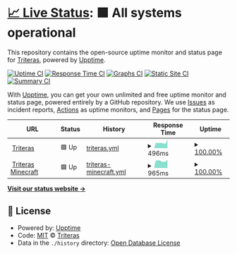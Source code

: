 # [📈 Live Status](https://mcstatus.triteras.com): <!--live status--> **🟩 All systems operational**

This repository contains the open-source uptime monitor and status page for [Triteras](https://mcstatus.triteras.com), powered by [Upptime](https://github.com/upptime/upptime).

[![Uptime CI](https://github.com/Triteras/mcstatus/workflows/Uptime%20CI/badge.svg)](https://github.com/Triteras/mcstatus/actions?query=workflow%3A%22Uptime+CI%22)
[![Response Time CI](https://github.com/Triteras/mcstatus/workflows/Response%20Time%20CI/badge.svg)](https://github.com/Triteras/mcstatus/actions?query=workflow%3A%22Response+Time+CI%22)
[![Graphs CI](https://github.com/Triteras/mcstatus/workflows/Graphs%20CI/badge.svg)](https://github.com/Triteras/mcstatus/actions?query=workflow%3A%22Graphs+CI%22)
[![Static Site CI](https://github.com/Triteras/mcstatus/workflows/Static%20Site%20CI/badge.svg)](https://github.com/Triteras/mcstatus/actions?query=workflow%3A%22Static+Site+CI%22)
[![Summary CI](https://github.com/Triteras/mcstatus/workflows/Summary%20CI/badge.svg)](https://github.com/Triteras/mcstatus/actions?query=workflow%3A%22Summary+CI%22)

With [Upptime](https://upptime.js.org), you can get your own unlimited and free uptime monitor and status page, powered entirely by a GitHub repository. We use [Issues](https://github.com/Triteras/mcstatus/issues) as incident reports, [Actions](https://github.com/Triteras/mcstatus/actions) as uptime monitors, and [Pages](https://mcstatus.triteras.com) for the status page.

<!--start: status pages-->
<!-- This summary is generated by Upptime (https://github.com/upptime/upptime) -->
<!-- Do not edit this manually, your changes will be overwritten -->
<!-- prettier-ignore -->
| URL | Status | History | Response Time | Uptime |
| --- | ------ | ------- | ------------- | ------ |
| <img alt="" src="https://icons.duckduckgo.com/ip3/triteras.com.ico" height="13"> [Triteras](https://triteras.com) | 🟩 Up | [triteras.yml](https://github.com/Triteras/mcstatus/commits/HEAD/history/triteras.yml) | <details><summary><img alt="Response time graph" src="./graphs/triteras/response-time-week.png" height="20"> 496ms</summary><br><a href="https://mcstatus.triteras.com/history/triteras"><img alt="Response time 656" src="https://img.shields.io/endpoint?url=https%3A%2F%2Fraw.githubusercontent.com%2FTriteras%2Fmcstatus%2FHEAD%2Fapi%2Ftriteras%2Fresponse-time.json"></a><br><a href="https://mcstatus.triteras.com/history/triteras"><img alt="24-hour response time 796" src="https://img.shields.io/endpoint?url=https%3A%2F%2Fraw.githubusercontent.com%2FTriteras%2Fmcstatus%2FHEAD%2Fapi%2Ftriteras%2Fresponse-time-day.json"></a><br><a href="https://mcstatus.triteras.com/history/triteras"><img alt="7-day response time 496" src="https://img.shields.io/endpoint?url=https%3A%2F%2Fraw.githubusercontent.com%2FTriteras%2Fmcstatus%2FHEAD%2Fapi%2Ftriteras%2Fresponse-time-week.json"></a><br><a href="https://mcstatus.triteras.com/history/triteras"><img alt="30-day response time 656" src="https://img.shields.io/endpoint?url=https%3A%2F%2Fraw.githubusercontent.com%2FTriteras%2Fmcstatus%2FHEAD%2Fapi%2Ftriteras%2Fresponse-time-month.json"></a><br><a href="https://mcstatus.triteras.com/history/triteras"><img alt="1-year response time 656" src="https://img.shields.io/endpoint?url=https%3A%2F%2Fraw.githubusercontent.com%2FTriteras%2Fmcstatus%2FHEAD%2Fapi%2Ftriteras%2Fresponse-time-year.json"></a></details> | <details><summary><a href="https://mcstatus.triteras.com/history/triteras">100.00%</a></summary><a href="https://mcstatus.triteras.com/history/triteras"><img alt="All-time uptime 100.00%" src="https://img.shields.io/endpoint?url=https%3A%2F%2Fraw.githubusercontent.com%2FTriteras%2Fmcstatus%2FHEAD%2Fapi%2Ftriteras%2Fuptime.json"></a><br><a href="https://mcstatus.triteras.com/history/triteras"><img alt="24-hour uptime 100.00%" src="https://img.shields.io/endpoint?url=https%3A%2F%2Fraw.githubusercontent.com%2FTriteras%2Fmcstatus%2FHEAD%2Fapi%2Ftriteras%2Fuptime-day.json"></a><br><a href="https://mcstatus.triteras.com/history/triteras"><img alt="7-day uptime 100.00%" src="https://img.shields.io/endpoint?url=https%3A%2F%2Fraw.githubusercontent.com%2FTriteras%2Fmcstatus%2FHEAD%2Fapi%2Ftriteras%2Fuptime-week.json"></a><br><a href="https://mcstatus.triteras.com/history/triteras"><img alt="30-day uptime 100.00%" src="https://img.shields.io/endpoint?url=https%3A%2F%2Fraw.githubusercontent.com%2FTriteras%2Fmcstatus%2FHEAD%2Fapi%2Ftriteras%2Fuptime-month.json"></a><br><a href="https://mcstatus.triteras.com/history/triteras"><img alt="1-year uptime 100.00%" src="https://img.shields.io/endpoint?url=https%3A%2F%2Fraw.githubusercontent.com%2FTriteras%2Fmcstatus%2FHEAD%2Fapi%2Ftriteras%2Fuptime-year.json"></a></details>
| <img alt="" src="https://icons.duckduckgo.com/ip3/minecraft.triteras.com.ico" height="13"> [Triteras Minecraft](https://minecraft.triteras.com) | 🟩 Up | [triteras-minecraft.yml](https://github.com/Triteras/mcstatus/commits/HEAD/history/triteras-minecraft.yml) | <details><summary><img alt="Response time graph" src="./graphs/triteras-minecraft/response-time-week.png" height="20"> 965ms</summary><br><a href="https://mcstatus.triteras.com/history/triteras-minecraft"><img alt="Response time 1023" src="https://img.shields.io/endpoint?url=https%3A%2F%2Fraw.githubusercontent.com%2FTriteras%2Fmcstatus%2FHEAD%2Fapi%2Ftriteras-minecraft%2Fresponse-time.json"></a><br><a href="https://mcstatus.triteras.com/history/triteras-minecraft"><img alt="24-hour response time 1156" src="https://img.shields.io/endpoint?url=https%3A%2F%2Fraw.githubusercontent.com%2FTriteras%2Fmcstatus%2FHEAD%2Fapi%2Ftriteras-minecraft%2Fresponse-time-day.json"></a><br><a href="https://mcstatus.triteras.com/history/triteras-minecraft"><img alt="7-day response time 965" src="https://img.shields.io/endpoint?url=https%3A%2F%2Fraw.githubusercontent.com%2FTriteras%2Fmcstatus%2FHEAD%2Fapi%2Ftriteras-minecraft%2Fresponse-time-week.json"></a><br><a href="https://mcstatus.triteras.com/history/triteras-minecraft"><img alt="30-day response time 1023" src="https://img.shields.io/endpoint?url=https%3A%2F%2Fraw.githubusercontent.com%2FTriteras%2Fmcstatus%2FHEAD%2Fapi%2Ftriteras-minecraft%2Fresponse-time-month.json"></a><br><a href="https://mcstatus.triteras.com/history/triteras-minecraft"><img alt="1-year response time 1023" src="https://img.shields.io/endpoint?url=https%3A%2F%2Fraw.githubusercontent.com%2FTriteras%2Fmcstatus%2FHEAD%2Fapi%2Ftriteras-minecraft%2Fresponse-time-year.json"></a></details> | <details><summary><a href="https://mcstatus.triteras.com/history/triteras-minecraft">100.00%</a></summary><a href="https://mcstatus.triteras.com/history/triteras-minecraft"><img alt="All-time uptime 100.00%" src="https://img.shields.io/endpoint?url=https%3A%2F%2Fraw.githubusercontent.com%2FTriteras%2Fmcstatus%2FHEAD%2Fapi%2Ftriteras-minecraft%2Fuptime.json"></a><br><a href="https://mcstatus.triteras.com/history/triteras-minecraft"><img alt="24-hour uptime 100.00%" src="https://img.shields.io/endpoint?url=https%3A%2F%2Fraw.githubusercontent.com%2FTriteras%2Fmcstatus%2FHEAD%2Fapi%2Ftriteras-minecraft%2Fuptime-day.json"></a><br><a href="https://mcstatus.triteras.com/history/triteras-minecraft"><img alt="7-day uptime 100.00%" src="https://img.shields.io/endpoint?url=https%3A%2F%2Fraw.githubusercontent.com%2FTriteras%2Fmcstatus%2FHEAD%2Fapi%2Ftriteras-minecraft%2Fuptime-week.json"></a><br><a href="https://mcstatus.triteras.com/history/triteras-minecraft"><img alt="30-day uptime 100.00%" src="https://img.shields.io/endpoint?url=https%3A%2F%2Fraw.githubusercontent.com%2FTriteras%2Fmcstatus%2FHEAD%2Fapi%2Ftriteras-minecraft%2Fuptime-month.json"></a><br><a href="https://mcstatus.triteras.com/history/triteras-minecraft"><img alt="1-year uptime 100.00%" src="https://img.shields.io/endpoint?url=https%3A%2F%2Fraw.githubusercontent.com%2FTriteras%2Fmcstatus%2FHEAD%2Fapi%2Ftriteras-minecraft%2Fuptime-year.json"></a></details>

<!--end: status pages-->

[**Visit our status website →**](https://mcstatus.triteras.com)

## 📄 License

- Powered by: [Upptime](https://github.com/upptime/upptime)
- Code: [MIT](./LICENSE) © [Triteras](https://mcstatus.triteras.com)
- Data in the `./history` directory: [Open Database License](https://opendatacommons.org/licenses/odbl/1-0/)
